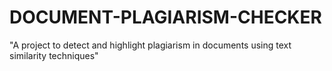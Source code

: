 # DOCUMENT-PLAGIARISM-CHECKER
"A project to detect and highlight plagiarism in documents using text similarity techniques"
